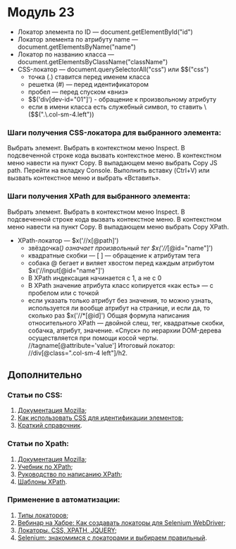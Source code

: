 # Модуль 23

- Локатор элемента по ID — document.getElementById("id")
- Локатор элемента по атрибуту name — document.getElementsByName("name")
- Локатор по названию класса — document.getElementsByClassName("className")
- CSS-локатор — document.querySelectorAll("css") или $$("css")
  - точка (.) ставится перед именем класса 
  - решетка (#) — перед идентификатором 
  - пробел — перед спуском «вниз»
  - $$('div[dev-id="01"]') - обращение к произвольному атрибуту
  - если в имени класса есть служебный символ, то ставить \\ ($$(".\\.col-sm-4.left"))
### Шаги получения CSS-локатора для выбранного элемента:
Выбрать элемент.
Выбрать в контекстном меню Inspect.
В подсвеченной строке кода вызвать контекстное меню.
В контекстном меню навести на пункт Copy.
В выпадающем меню выбрать Copy JS path.
Перейти на вкладку Console.
Выполнить вставку (Ctrl+V) или вызвать контекстное меню и выбрать «Вставить».

### Шаги получения XPath для выбранного элемента:
Выбрать элемент.
Выбрать в контекстном меню Inspect.
В подсвеченной строке кода вызвать контекстное меню.
В контекстном меню навести на пункт Copy.
В выпадающем меню выбрать Copy XPath.

- XPath-локатор — $x('//x[@path]')
  - звёздочка(*) означает произвольный тег $x('//*[@id="name"]')
  - квадратные скобки — [ ] — обращение к атрибутам тега 
  - собака @ бегает и виляет хвостом перед каждым атрибутом $x('//input[@id="name"]')
  - В XPath индексация начинается с 1, а не с 0
  - В XPath значение атрибута класс копируется «как есть» — с пробелом или с точкой
  - если указать только атрибут без значения, то можно узнать, используется ли вообще атрибут на странице, и если да, то сколько раз $x('//*[@id]')
Общая формула написания относительного XPath — двойной слеш, тег, квадратные скобки, собачка, атрибут, значение. 
«Спуск» по иерархии DOM-дерева осуществляется при помощи косой черты.
//tagname[@attribute='value']
Итоговый локатор: //div[@class=".col-sm-4 left"]/h2.

## Дополнительно 
### Статьи по CSS:
1. [Документация Mozilla](https://developer.mozilla.org/ru/docs/Web/CSS/CSS_%D0%A1%D0%B5%D0%BB%D0%B5%D0%BA%D1%82%D0%BE%D1%80%D1%8B); 
2. [Как использовать CSS для идентификации элементов](https://www.softwaretestinghelp.com/css-selector-selenium-locator-selenium-tutorial-6/); 
3. [Краткий справочник](https://html5css.ru/cssref/css_selectors.php). 

### Статьи по Xpath:
1. [Документация Mozilla](https://developer.mozilla.org/en-US/docs/Web/XPath); 
2. [Учебник по XPath](https://msiter.ru/tutorials/xpath); 
3. [Руководство по написанию XPath](https://www.guru99.com/xpath-selenium.html#1); 
4. [Шаблоны XPath](https://devhints.io/xpath). 

### Применение в автоматизации:
1. [Типы локаторов](https://comaqa.gitbook.io/selenium-webdriver-lectures/selenium-webdriver.-vvedenie/tipy-lokatorov); 
2. [Вебинар на Хабре: Как создавать локаторы для Selenium WebDriver](https://habr.com/ru/post/144063/); 
3. [Локаторы. CSS, XPATH, JQUERY](https://comaqa.gitbook.io/selenium-webdriver-lectures/selenium-webdriver.-slozhnye-voprosy./lokatory.-css-xpath-jquery.); 
4. [Selenium: знакомимся с локаторами и выбираем правильный](https://automated-testing.info/t/selenium-znakomimsya-s-lokatorami-i-vybiraem-pravilnyj/2268).